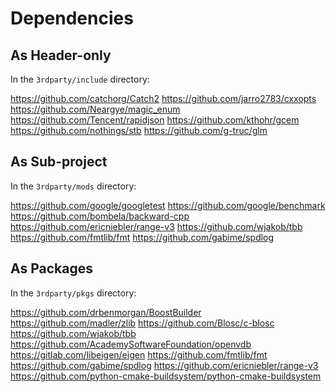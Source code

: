 # Dependencies

## As Header-only

In the `3rdparty/include` directory:

https://github.com/catchorg/Catch2
https://github.com/jarro2783/cxxopts
https://github.com/Neargye/magic_enum
https://github.com/Tencent/rapidjson
https://github.com/kthohr/gcem
https://github.com/nothings/stb
https://github.com/g-truc/glm

## As Sub-project

In the `3rdparty/mods` directory:

https://github.com/google/googletest
https://github.com/google/benchmark
https://github.com/bombela/backward-cpp
https://github.com/ericniebler/range-v3
https://github.com/wjakob/tbb
https://github.com/fmtlib/fmt
https://github.com/gabime/spdlog

## As Packages

In the `3rdparty/pkgs` directory:

https://github.com/drbenmorgan/BoostBuilder
https://github.com/madler/zlib
https://github.com/Blosc/c-blosc
https://github.com/wjakob/tbb
https://github.com/AcademySoftwareFoundation/openvdb
https://gitlab.com/libeigen/eigen
https://github.com/fmtlib/fmt
https://github.com/gabime/spdlog
https://github.com/ericniebler/range-v3
https://github.com/python-cmake-buildsystem/python-cmake-buildsystem
